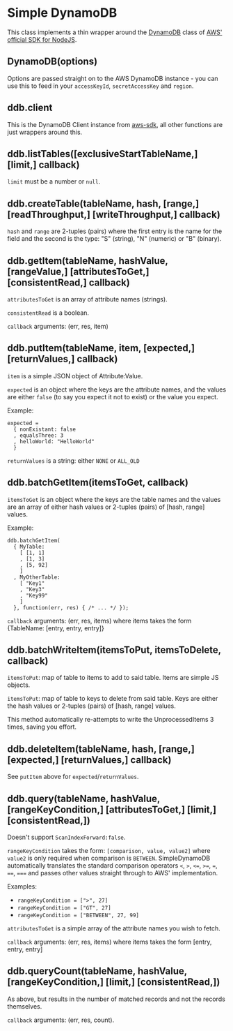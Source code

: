 Simple DynamoDB
===============

This class implements a thin wrapper around the
[DynamoDB](http://docs.aws.amazon.com/AWSJavaScriptSDK/latest/AWS/DynamoDB.html)
class of [AWS' official SDK for NodeJS][aws-sdk].

DynamoDB(options)
-----------------

Options are passed straight on to the AWS DynamoDB instance - you can
use this to feed in your `accessKeyId`, `secretAccessKey` and `region`.

ddb.client
----------

This is the DynamoDB Client instance from [aws-sdk][], all other
functions are just wrappers around this.

ddb.listTables([exclusiveStartTableName,] [limit,] callback)
------------------------------------------------------------

`limit` must be a number or `null`.

ddb.createTable(tableName, hash, [range,] [readThroughput,] [writeThroughput,] callback)
----------------------------------------------------------------------------------------

`hash` and `range` are 2-tuples (pairs) where the first entry is the
name for the field and the second is the type: "S" (string), "N"
(numeric) or "B" (binary).

ddb.getItem(tableName, hashValue, [rangeValue,] [attributesToGet,] [consistentRead,] callback)
----------------------------------------------------------------------------------------------

`attributesToGet` is an array of attribute names (strings).

`consistentRead` is a boolean.

`callback` arguments: (err, res, item)

ddb.putItem(tableName, item, [expected,] [returnValues,] callback)
------------------------------------------------------------------

`item` is a simple JSON object of Attribute:Value.

`expected` is an object where the keys are the attribute names, and the
values are either `false` (to say you expect it not to exist) or the
value you expect.

Example:

```
expected =
  { nonExistant: false
  , equalsThree: 3
  , helloWorld: "HelloWorld"
  }
```

`returnValues` is a string: either `NONE` or `ALL_OLD`

ddb.batchGetItem(itemsToGet, callback)
--------------------------------------

`itemsToGet` is an object where the keys are the table names and the
values are an array of either hash values or 2-tuples (pairs) of [hash,
range] values.

Example:

```
ddb.batchGetItem(
  { MyTable:
    [ [1, 1]
    , [1, 3]
    , [5, 92]
    ]
  , MyOtherTable:
    [ "Key1"
    , "Key3"
    , "Key99"
    ]
  }, function(err, res) { /* ... */ });
```

`callback` arguments: (err, res, items) where items takes the form
{TableName: [entry, entry, entry]}

ddb.batchWriteItem(itemsToPut, itemsToDelete, callback)
-------------------------------------------------------

`itemsToPut`: map of table to items to add to said table. Items are
simple JS objects.

`itemsToPut`: map of table to keys to delete from said table. Keys are
either the hash values or 2-tuples (pairs) of [hash, range] values.

This method automatically re-attempts to write the UnprocessedItems 3
times, saving you effort.

ddb.deleteItem(tableName, hash, [range,] [expected,] [returnValues,] callback)
------------------------------------------------------------------------------

See `putItem` above for `expected`/`returnValues`.

ddb.query(tableName, hashValue, [rangeKeyCondition,] [attributesToGet,] [limit,] [consistentRead,])
---------------------------------------------------------------------------------------------------

Doesn't support `ScanIndexForward:false`.

`rangeKeyCondition` takes the form: `[comparison, value, value2]` where
`value2` is only required when comparison is `BETWEEN`. SimpleDynamoDB
automatically translates the standard comparison operators `<`, `>`,
`<=`, `>=`, `=`, `==`, `===` and passes other values straight through
to AWS' implementation.

Examples:
 - `rangeKeyCondition = [">", 27]`
 - `rangeKeyCondition = ["GT", 27]`
 - `rangeKeyCondition = ["BETWEEN", 27, 99]`

`attributesToGet` is a simple array of the attribute names you wish to
fetch.

`callback` arguments: (err, res, items) where items takes the form
[entry, entry, entry]

ddb.queryCount(tableName, hashValue, [rangeKeyCondition,] [limit,] [consistentRead,])
-------------------------------------------------------------------------------------

As above, but results in the number of matched records and not the
records themselves.

`callback` arguments: (err, res, count).

[aws-sdk]: http://aws.amazon.com/sdkfornodejs/
